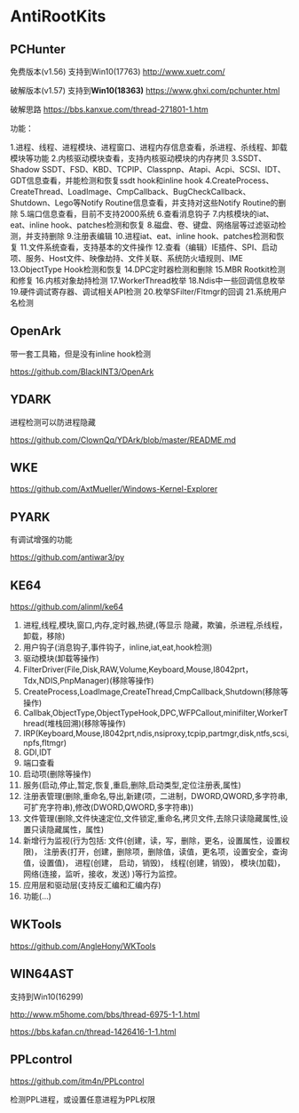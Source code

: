 # AntiRootKits

## PCHunter

免费版本(v1.56) 支持到Win10(17763) http://www.xuetr.com/

破解版本(v1.57) 支持到**Win10(18363)** https://www.ghxi.com/pchunter.html

破解思路 https://bbs.kanxue.com/thread-271801-1.htm

功能：

1.进程、线程、进程模块、进程窗口、进程内存信息查看，杀进程、杀线程、卸载模块等功能
2.内核驱动模块查看，支持内核驱动模块的内存拷贝
3.SSDT、Shadow SSDT、FSD、KBD、TCPIP、Classpnp、Atapi、Acpi、SCSI、IDT、GDT信息查看，并能检测和恢复ssdt hook和inline hook
4.CreateProcess、CreateThread、LoadImage、CmpCallback、BugCheckCallback、Shutdown、Lego等Notify Routine信息查看，并支持对这些Notify Routine的删除
5.端口信息查看，目前不支持2000系统
6.查看消息钩子
7.内核模块的iat、eat、inline hook、patches检测和恢复
8.磁盘、卷、键盘、网络层等过滤驱动检测，并支持删除
9.注册表编辑
10.进程iat、eat、inline hook、patches检测和恢复
11.文件系统查看，支持基本的文件操作
12.查看（编辑）IE插件、SPI、启动项、服务、Host文件、映像劫持、文件关联、系统防火墙规则、IME
13.ObjectType Hook检测和恢复
14.DPC定时器检测和删除
15.MBR Rootkit检测和修复
16.内核对象劫持检测
17.WorkerThread枚举
18.Ndis中一些回调信息枚举
19.硬件调试寄存器、调试相关API检测
20.枚举SFilter/Fltmgr的回调
21.系统用户名检测

## OpenArk

带一套工具箱，但是没有inline hook检测

https://github.com/BlackINT3/OpenArk

## YDARK

进程检测可以防进程隐藏

https://github.com/ClownQq/YDArk/blob/master/README.md

## WKE

https://github.com/AxtMueller/Windows-Kernel-Explorer

## PYARK

有调试增强的功能

https://github.com/antiwar3/py

## KE64

https://github.com/alinml/ke64

1. 进程,线程,模块,窗口,内存,定时器,热键,(等显示 隐藏，欺骗，杀进程,杀线程，卸载，移除)
2. 用户钩子(消息钩子,事件钩子，inline,iat,eat,hook检测)
3. 驱动模块(卸载等操作)
4. FilterDriver(File,Disk,RAW,Volume,Keyboard,Mouse,I8042prt，Tdx,NDIS,PnpManager)(移除等操作)
5. CreateProcess,LoadImage,CreateThread,CmpCallback,Shutdown(移除等操作)
6. Callbak,ObjectType,ObjectTypeHook,DPC,WFPCallout,minifilter,WorkerThread(堆栈回溯)(移除等操作)
7. IRP(Keyboard,Mouse,I8042prt,ndis,nsiproxy,tcpip,partmgr,disk,ntfs,scsi,npfs,fltmgr)
8. GDI,IDT
9. 端口查看
10. 启动项(删除等操作)
11. 服务(启动,停止,暂定,恢复,重启,删除,启动类型,定位注册表,属性)
12. 注册表管理(删除,重命名,导出,新建(项，二进制，DWORD,QWORD,多字符串,可扩充字符串),修改(DWORD,QWORD,多字符串))
13. 文件管理(删除,文件快速定位,文件锁定,重命名,拷贝文件,去除只读隐藏属性,设置只读隐藏属性，属性)
14. 新增行为监视(行为包括: 文件(创建，读，写，删除，更名，设置属性，设置权限)， 注册表(打开，创建，删除项，删除值，读值，更名项，设置安全，查询值，设置值)， 进程(创建， 启动，销毁)， 线程(创建，销毁)， 模块(加载)， 网络(连接，监听，接收，发送) )等行为监控。
15. 应用层和驱动层(支持反汇编和汇编内存)
16. 功能(...)

## WKTools

https://github.com/AngleHony/WKTools

## WIN64AST

支持到Win10(16299)

http://www.m5home.com/bbs/thread-6975-1-1.html

https://bbs.kafan.cn/thread-1426416-1-1.html



## PPLcontrol

https://github.com/itm4n/PPLcontrol

检测PPL进程，或设置任意进程为PPL权限